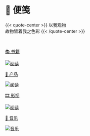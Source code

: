 # 🔖 便笺


{{< quote-center >}}
以我观物<br>
故物皆着我之色彩
{{< /quote-center >}}

<br>
<div class="subpage-box">

  <div class="subpage-box-cover">
    <a href="books/" data-pjax-state="">
      <p class="image-caption">📚 书籍</p>
      <img alt="阅读" data-src="https://z1.ax1x.com/2023/10/30/pims70H.jpg" src="https://z1.ax1x.com/2023/10/29/pie5xDx.jpg" data-loaded="true">
    </a>
  </div>
  <div class="subpage-box-cover">
    <a href="books/" data-pjax-state="">
      <p class="image-caption">📱 产品</p>
      <img alt="阅读" data-src="" src="https://z1.ax1x.com/2023/10/30/pimsIXD.jpg" data-loaded="true">
    </a>
  </div>
  <div class="subpage-box-cover">
    <a href="books/" data-pjax-state="">
      <p class="image-caption">🎞️ 影视</p>
      <img alt="阅读" data-src="" src="https://z1.ax1x.com/2023/10/30/pimsTne.png" data-loaded="true">
    </a>
  </div>
  <div class="subpage-box-cover">
    <a href="books/" data-pjax-state="">
      <p class="image-caption">🎹 音乐 </p>
      <img alt="音乐" data-src="" src="https://z1.ax1x.com/2023/10/23/piA8oI1.png" data-loaded="true">
    </a>
  </div>
</div>





